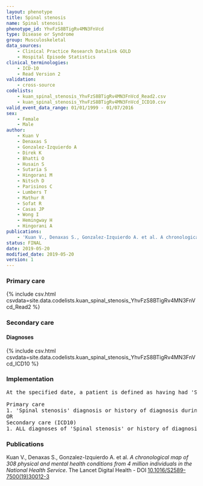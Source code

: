 ```yaml
---
layout: phenotype
title: Spinal stenosis
name: Spinal stenosis
phenotype_id: YhvFzS8BTigRv4MN3FnVcd 
type: Disease or Syndrome
group: Musculoskeletal
data_sources: 
    - Clinical Practice Research Datalink GOLD
    - Hospital Episode Statistics
clinical_terminologies: 
    - ICD-10
    - Read Version 2
validation: 
    - cross-source
codelists: 
    - kuan_spinal_stenosis_YhvFzS8BTigRv4MN3FnVcd_Read2.csv
    - kuan_spinal_stenosis_YhvFzS8BTigRv4MN3FnVcd_ICD10.csv
valid_event_data_range: 01/01/1999 - 01/07/2016
sex: 
    - Female
    - Male
author: 
    - Kuan V
    - Denaxas S
    - Gonzalez-Izquierdo A
    - Direk K
    - Bhatti O
    - Husain S
    - Sutaria S
    - Hingorani M
    - Nitsch D
    - Parisinos C
    - Lumbers T
    - Mathur R
    - Sofat R
    - Casas JP
    - Wong I
    - Hemingway H
    - Hingorani A
publications: 
    - 'Kuan V., Denaxas S., Gonzalez-Izquierdo A. et al. A chronological map of 308 physical and mental health conditions from 4 million individuals in the National Health Service. The Lancet Digital Health - DOI: 10.1016/S2589-7500(19)30012-3' 
status: FINAL
date: 2019-05-20
modified_date: 2019-05-20
version: 1
---
```

### Primary care 
{% include csv.html csvdata=site.data.codelists.kuan_spinal_stenosis_YhvFzS8BTigRv4MN3FnVcd_Read2 %}
### Secondary care 
#### Diagnoses 
{% include csv.html csvdata=site.data.codelists.kuan_spinal_stenosis_YhvFzS8BTigRv4MN3FnVcd_ICD10 %}
### Implementation 
<pre>At the specified date, a patient is defined as having had 'Spinal stenosis' IF they meet the criteria for any of the following on or before the specified date. The earliest date on which the individual meets any of the following criteria on or before the specified date is defined as the first event date:

Primary care
1. 'Spinal stenosis' diagnosis or history of diagnosis during a consultation 
OR
Secondary care (ICD10)
1. ALL diagnoses of 'Spinal stenosis' or history of diagnosis during a hospitalization</pre> 
 
### Publications 
Kuan V., Denaxas S., Gonzalez-Izquierdo A. et al. _A chronological map of 308 physical and mental health conditions from 4 million individuals in the National Health Service_. The Lancet Digital Health - DOI <a href='https://www.thelancet.com/journals/landig/article/PIIS2589-7500(19)30012-3/fulltext'>10.1016/S2589-7500(19)30012-3</a>